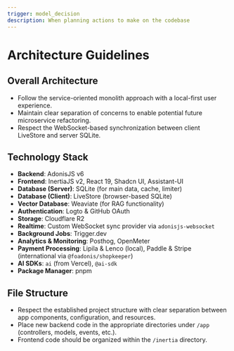 ```yaml
---
trigger: model_decision
description: When planning actions to make on the codebase
---
```


# Architecture Guidelines

## Overall Architecture

- Follow the service-oriented monolith approach with a local-first user experience.
- Maintain clear separation of concerns to enable potential future microservice refactoring.
- Respect the WebSocket-based synchronization between client LiveStore and server SQLite.

## Technology Stack

- **Backend**: AdonisJS v6
- **Frontend**: InertiaJS v2, React 19, Shadcn UI, Assistant-UI
- **Database (Server)**: SQLite (for main data, cache, limiter)
- **Database (Client)**: LiveStore (browser-based SQLite)
- **Vector Database**: Weaviate (for RAG functionality)
- **Authentication**: Logto & GitHub OAuth
- **Storage**: Cloudflare R2
- **Realtime**: Custom WebSocket sync provider via `adonisjs-websocket`
- **Background Jobs**: Trigger.dev
- **Analytics & Monitoring**: Posthog, OpenMeter
- **Payment Processing**: Lipila & Lenco (local), Paddle & Stripe (international via `@foadonis/shopkeeper`)
- **AI SDKs**: `ai` (from Vercel), `@ai-sdk`
- **Package Manager**: pnpm

## File Structure

- Respect the established project structure with clear separation between app components, configuration, and resources.
- Place new backend code in the appropriate directories under `/app` (controllers, models, events, etc.).
- Frontend code should be organized within the `/inertia` directory.

